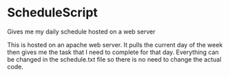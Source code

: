 # ScheduleScript
Gives me my daily schedule hosted on a web server 


This is hosted on an apache web server. 
It pulls the current day of the week then gives me the
task that I need to complete for that day.
Everything can be changed in the schedule.txt file so there
is no need to change the actual code.
